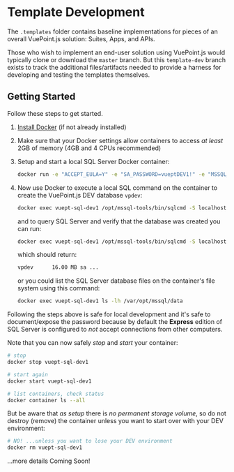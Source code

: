 # Template Development

The `.templates` folder contains baseline implementations for pieces of an overall VuePoint.js
solution: Suites, Apps, and APIs.

Those who wish to implement an end-user solution using VuePoint.js would typically clone or download
the `master` branch. But this `template-dev` branch exists to track the additional files/artifacts
needed to provide a harness for developing and testing the templates themselves.

## Getting Started

Follow these steps to get started.

1. [Install Docker](https://store.docker.com/editions/community/docker-ce-desktop-windows) (if not already installed)

1. Make sure that your Docker settings allow containers to access _at least_ 2GB of memory (4GB and 4 CPUs recommended)

1. Setup and start a local SQL Server Docker container:

   ```bash
   docker run -e "ACCEPT_EULA=Y" -e "SA_PASSWORD=vueptDEV1!" -e "MSSQL_PID=Express" --name vuept-sql-dev1 -p 1433:1433 -d microsoft/mssql-server-linux:latest
   ```

1. Now use Docker to execute a local SQL command on the container to create the VuePoint.js DEV database `vpdev`:

   ```bash
   docker exec vuept-sql-dev1 /opt/mssql-tools/bin/sqlcmd -S localhost -U sa -P vueptDEV1! -Q "create database vpdev"
   ```

   and to query SQL Server and verify that the database was created you can run:

   ```bash
   docker exec vuept-sql-dev1 /opt/mssql-tools/bin/sqlcmd -S localhost -U sa -P vueptDEV1! -h -1 -W -Q "sp_helpdb" | grep vpdev
   ```

   which should return:

   ```bash
   vpdev      16.00 MB sa ...
   ```

   or you could list the SQL Server database files on the container's file system using this command:

   ```bash
   docker exec vuept-sql-dev1 ls -lh /var/opt/mssql/data
   ```

Following the steps above is safe for local development and it's safe to document/expose the password because
by default the **Express** edition of SQL Server is configured to _not_ accept connections from other computers.

Note that you can now safely _stop_ and _start_ your container:

```bash
# stop
docker stop vuept-sql-dev1

# start again
docker start vuept-sql-dev1

# list containers, check status
docker container ls --all
```

But be aware that _as setup_ there is _no permanent storage volume_, so do not destroy (remove) the container unless
you want to start over with your DEV environment:

```bash
# NO! ...unless you want to lose your DEV environment
docker rm vuept-sql-dev1
```

...more details Coming Soon!
